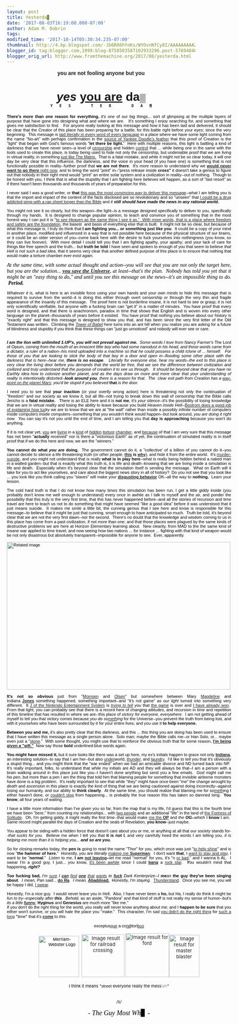 ```yaml
---
layout: post
title: Yesterda▊
date: '2017-08-03T16:19:00.000-07:00'
author: Adam M. Dobrin
tags: 
modified_time: '2017-10-14T05:30:34.235-07:00'
thumbnail: http://4.bp.blogspot.com/-Jb6R86hYoKs/WYOvnNfCy8I/AAAAAAAAAZE/wavWhgWW1DEq9Mv14Xzm4h0yWzPQogRngCK4BGAYYCw/s72-c/image-796056.png
blogger_id: tag:blogger.com,1999:blog-8758503587102933296.post-5769484889365160147
blogger_orig_url: http://www.fromthemachine.org/2017/08/yesterda.html
---
```


<div dir="ltr"><div class="gmail_quote"><div dir="ltr"><div class="gmail_quote"><div dir="ltr"><div style="text-align:center"><b><font face="arial black, sans-serif">you are not fooling anyone but you</font></b></div><div style="text-align:center"><a href="http://meetdaeyeora.fromthemachine.org/x/c?c=1269379&amp;l=bc705bde-0c4f-40d0-8ed6-24828cfe0298&amp;r=ab4f9e3a-b0d2-4af1-bda1-497fe11c1064" class="gmail-m_7076100300235784596playable gmail-playable" target="_blank"><a href="http://4.bp.blogspot.com/-Jb6R86hYoKs/WYOvnNfCy8I/AAAAAAAAAZE/wavWhgWW1DEq9Mv14Xzm4h0yWzPQogRngCK4BGAYYCw/s1600/image-796056.png"><img src="http://4.bp.blogspot.com/-Jb6R86hYoKs/WYOvnNfCy8I/AAAAAAAAAZE/wavWhgWW1DEq9Mv14Xzm4h0yWzPQogRngCK4BGAYYCw/s320/image-796056.png"  border="0" alt="" id="BLOGGER_PHOTO_ID_6450192179494308802" /></a></a><b><font size="6" face="arial black, sans-serif"><br></font></b></div><div style="text-align:center"><b><font size="6" face="arial black, sans-serif"><i>yes</i> <a href="http://meetdaeyeora.fromthemachine.org/x/c?c=1269379&amp;l=b17c75e9-92fd-46f5-84c4-e5d17ea219c5&amp;r=ab4f9e3a-b0d2-4af1-bda1-497fe11c1064" target="_blank">you are</a> da</font></b><span style="background-color:rgb(241,241,241);color:rgb(0,0,0);font-family:Verdana,sans-serif;font-size:22px">▒</span></div><div><div style="text-align:center"><font size="1" face="monospace, monospace"><b>Y</b></font><b style="font-family:monospace,monospace;font-size:x-small">   </b><b style="font-family:monospace,monospace;font-size:x-small">E</b><b style="font-family:monospace,monospace;font-size:x-small">   </b><b style="font-family:monospace,monospace;font-size:x-small">S</b><b style="font-family:monospace,monospace;font-size:x-small">  <font color="#ffffff">,</font></b><b style="font-family:monospace,monospace;font-size:x-small"><font color="#ffffff">JUPI</font> </b><b style="font-family:monospace,monospace;font-size:x-small"> T</b><b style="font-family:monospace,monospace;font-size:x-small">   </b><b style="font-family:monospace,monospace;font-size:x-small">E</b><b style="font-family:monospace,monospace;font-size:x-small">   </b><b style="font-family:monospace,monospace;font-size:x-small">R</b><b style="font-family:monospace,monospace;font-size:x-small"> <font color="#ffffff">I</font></b><b style="font-family:monospace,monospace;font-size:x-small"><font color="#ffffff">DA RE</font>  </b><b style="font-family:monospace,monospace;font-size:x-small">D</b><b style="font-family:monospace,monospace;font-size:x-small">   </b><b style="font-family:monospace,monospace;font-size:x-small">A</b><b style="font-family:monospace,monospace;font-size:x-small">   </b><b style="font-family:monospace,monospace;font-size:x-small;background-color:rgb(204,204,204)">M</b></div><div style="text-align:center"><br></div><div class="gmail-m_7076100300235784596m_7246482726343050117gmail_signature" style="text-align:left"><center><div style="width:600px;text-align:justify"><div class="gmail-m_7076100300235784596m_7246482726343050117gmail_signature"><div style="color:rgb(0,0,0)"><div class="gmail-m_7076100300235784596m_7246482726343050117gmail_signature" style="font-size:11px;font-family:Verdana,Arial,Helvetica,sans-serif"><strong>There&#39;s more than one reason for everything,</strong> it&#39;s one of our big things... sort of glimpsing at the multiple layers of purpose that have gone into designing what and where we are.   It&#39;s something I enjoy searching for, and something that gives me satisfaction to find.   For anyone really looking at this message and how it has been laid and delivered, it should be clear that the Creator of this place has been preparing for a battle, for this battle right before your eyes; since the very beginning.  This message is <a href="http://meetdaeyeora.fromthemachine.org/x/c?c=1269379&amp;l=40f41837-0c67-4c22-9340-f4a7521c3f2f&amp;r=ab4f9e3a-b0d2-4af1-bda1-497fe11c1064" target="_blank">laid literally in every word of every language</a> in a place where we have some light coming from the name &quot;No-ah&quot; with perhaps confirmation in the <a href="http://meetdaeyeora.fromthemachine.org/x/c?c=1269379&amp;l=97d5a9a7-1755-4fce-b213-c449448be85a&amp;r=ab4f9e3a-b0d2-4af1-bda1-497fe11c1064" target="_blank">source of Yankee Doodle&#39;s feather</a> that this proof of Creation is the &quot;light&quot; that began with God&#39;s famous words &quot;<strong>let there be light.</strong>&quot;  Here with multiple reasons, this light is battling a kind of darkness that we have never seen--a level of <a href="http://meetdaeyeora.fromthemachine.org/x/c?c=1269379&amp;l=721bff4d-3487-455e-b0c5-4ddcf619a5b8&amp;r=ab4f9e3a-b0d2-4af1-bda1-497fe11c1064" target="_blank">censorship</a> and hidden <a href="http://meetdaeyeora.fromthemachine.org/x/c?c=1269379&amp;l=ec16fc56-e75f-438f-b6aa-dad4c332e216&amp;r=ab4f9e3a-b0d2-4af1-bda1-497fe11c1064" target="_blank">control</a> that ... while being one in the same with the tools used to create this place, is today being used to hide not only the censorship, but undeniable proof that we are living in virtual reality, in something <a href="http://meetdaeyeora.fromthemachine.org/x/c?c=1269379&amp;l=d81ad9f8-1bae-400e-8830-e268cbc74adf&amp;r=ab4f9e3a-b0d2-4af1-bda1-497fe11c1064" target="_blank">just like The Matrix.</a>  That is a fatal mistake, and while it might not be so clear today, it will one day be very clear that this influence, the darkness, and the voice in your head (if you have one) is something that is not functionally possible in reality--further proof that <b>we are not there</b>.  It&#39;s more reason to understand why we <a href="http://meetdaeyeora.fromthemachine.org/x/c?c=1269379&amp;l=691d90b4-48ee-43c1-89ad-2be2d772d155&amp;r=ab4f9e3a-b0d2-4af1-bda1-497fe11c1064"><b>would never want to go there</b> right now</a>, and to bring the word &quot;print&quot; in--&quot;press release inside <strong>cross&quot; </strong>it doesn&#39;t take a genius to figure out that nobody in their right mind would &quot;print&quot; an entire solar system and a civilization in reality--out of nothing.  Though to be honest with you, I think that is what the stupidity that I am fighting here believes will happen, as a sort of &quot;last resort&quot; as if there hasn&#39;t been thousands and thousands of years of preparation for this.</div><div class="gmail-m_7076100300235784596m_7246482726343050117gmail_signature" style="font-size:11px;font-family:Verdana,Arial,Helvetica,sans-serif"><br></div><div class="gmail-m_7076100300235784596m_7246482726343050117gmail_signature" style="font-size:11px;font-family:Verdana,Arial,Helvetica,sans-serif">I never said I was a good writer, or <b>that</b> <a href="http://meetdaeyeora.fromthemachine.org/x/c?c=1269379&amp;l=991559b6-c0dc-471e-a461-2a2d4f81d436&amp;r=ab4f9e3a-b0d2-4af1-bda1-497fe11c1064">this was the most convincing way to deliver this message</a>--what I am telling you is that the import and impact of the content of the facts disclosed are so revolutionary and so &quot;unseen&quot; that <a href="http://meetdaeyeora.fromthemachine.org/x/c?c=1269379&amp;l=691d90b4-48ee-43c1-89ad-2be2d772d155&amp;r=ab4f9e3a-b0d2-4af1-bda1-497fe11c1064">I could be a drug addicted pimp with a rap sheet longer than the Bible</a> and <i>it <b>still should have made the news in any rational world.</b></i></div><div class="gmail-m_7076100300235784596m_7246482726343050117gmail_signature" style="font-size:11px;font-family:Verdana,Arial,Helvetica,sans-serif"> </div><div class="gmail-m_7076100300235784596m_7246482726343050117gmail_signature" style="font-size:11px;font-family:Verdana,Arial,Helvetica,sans-serif">You might not see it so clearly, but this weapon--the light--is a message designed specifically to deliver to you, specifically through my hands.  It is designed to change popular opinion, to teach and convince you of something that in the most honest way I can put it is &quot;<a href="http://meetdaeyeora.fromthemachine.org/x/c?c=1269379&amp;l=d55b942f-b482-4cd4-b42b-26527bba5310&amp;r=ab4f9e3a-b0d2-4af1-bda1-497fe11c1064" target="_blank">to see Heaven as the same thing I see it as.&quot;  With more words, that is a place where freedom and safety are the foundation</a>, the basest  and basis of everything else that is built.  It might not be so clear, but because of what this message is, I truly do think that <strong>I <em>am</em> fighting you... or something just like you</strong>.  It could be a copy of your mind in another place, modified and influenced in a way that is not possible here because of the physical structure of our brains, or it could be an older version of you--come back here with the desire to fuck yourselves into nothingness (you know, so they can live forever).  With more detail I could tell you that I am fighting apathy, your apathy; and your lack of care for things like free speech and the truth... but <strong>truth be told</strong> I have seen and spoken to enough of you that seem to believe <em>that Hell is not such a bad idea</em>, that it seems very clear that another defined purpose of this place is to ensure that nothing that would make a torture chamber <em>ever exist again.</em></div><div class="gmail-m_7076100300235784596m_7246482726343050117gmail_signature" style="font-size:11px;font-family:Verdana,Arial,Helvetica,sans-serif"><em><b><br></b></em></div><div class="gmail-m_7076100300235784596m_7246482726343050117gmail_signature"><em><font face="times new roman, serif">At the same time, with some actual thought and action--you will see that you are not only the target here, but you are the solution... <b><a href="http://meetdaeyeora.fromthemachine.org/x/c?c=1269379&amp;l=78992fc0-a105-4226-b213-70dedc11b355&amp;r=ab4f9e3a-b0d2-4af1-bda1-497fe11c1064">you save the Universe</a></b>, at least--that&#39;s the plan.  Nobody has told you yet that it might be an &quot;easy thing to do,&quot; and until you see this message on the news--it&#39;s an impossible thing to do.  <b>Period.</b></font></em></div><div class="gmail-m_7076100300235784596m_7246482726343050117gmail_signature" style="font-size:11px;font-family:Verdana,Arial,Helvetica,sans-serif"><em> </em></div><div class="gmail-m_7076100300235784596m_7246482726343050117gmail_signature" style="font-size:11px;font-family:Verdana,Arial,Helvetica,sans-serif"><em>Whatever it is, </em>what is here is an invisible force using your own hands and your own minds to hide this message that is required to survive from the world--it is doing this either through overt censorship or through the very thin and fragile appearance of the insanity of this message.  The proof here is not borderline insane, it is not hard to see or grasp; it is not only scientifically verifiable, but anyone with a fucking brain can &quot;get it&quot; in a matter of minutes.  You have proof that every word is designed, and that there is anachronism, paradox in time that shows that English and is woven into every other language on the planet--thousands of years before it existed.  You have proof that nothing you believe about our history is &quot;exactly right&quot; and that this message is designed to show you that, and has been since the very first letter of the Old Testament was written.  Climbing the <em><a href="http://meetdaeyeora.fromthemachine.org/x/c?c=1269379&amp;l=d81ad9f8-1bae-400e-8830-e268cbc74adf&amp;r=ab4f9e3a-b0d2-4af1-bda1-497fe11c1064" target="_blank">Tower of Babel</a></em> here turns into an ant hill when you realize you are asking for a future of blindness and stupidity if you think that these things can &quot;just go unnoticed&quot; and nobody will ever see or care.</div><div class="gmail-m_7076100300235784596m_7246482726343050117gmail_signature" style="font-size:11px;font-family:Verdana,Arial,Helvetica,sans-serif"><br></div><div class="gmail-m_7076100300235784596m_7246482726343050117gmail_signature" style="font-size:11px;font-family:Verdana,Arial,Helvetica,sans-serif;text-align:center"><a href="http://meetdaeyeora.fromthemachine.org/x/c?c=1269379&amp;l=15570370-c484-4e4f-a73b-d92285ea48bf&amp;r=ab4f9e3a-b0d2-4af1-bda1-497fe11c1064"><a href="http://3.bp.blogspot.com/-A7EwTxDuK3E/WYOvnQukznI/AAAAAAAAAZU/Lti-OzFAeIgzBcH6NP9bN3StKKUsS8vEQCK4BGAYYCw/s1600/image-796957.png"><img src="http://3.bp.blogspot.com/-A7EwTxDuK3E/WYOvnQukznI/AAAAAAAAAZU/Lti-OzFAeIgzBcH6NP9bN3StKKUsS8vEQCK4BGAYYCw/s320/image-796957.png"  border="0" alt="" id="BLOGGER_PHOTO_ID_6450192180364758642" /></a></a><br></div><div class="gmail-m_7076100300235784596m_7246482726343050117gmail_signature" style="font-size:11px;font-family:Verdana,Arial,Helvetica,sans-serif"> </div><div class="gmail-m_7076100300235784596m_7246482726343050117gmail_signature" style="font-size:11px;font-family:Verdana,Arial,Helvetica,sans-serif"><em><strong>I am the lion with unlimited 1-UP&#39;s, you will not prevail against me.</strong>  Some words I love from Nancy Farmer&#39;s </em>The Lord of Opium<em>, coming from the mouth of an innocent little boy who had some nanodust in his head, and those words came from a dictator, a ruler of a nation--his mind uploaded into a machine so that he could possess a child /clone of ... himself.   For those of you that are looking to stick the body of that boy in a door and open in--flooding some other place with the darkness that is here--hear me, <strong>there is no escape</strong>.   Literally for everyone else, hear my words--the exit to this place is very clear the living door before you demands that the world be free, that we see the difference between civilization and civilized and truly understand that the purpose of creation it to see us through.   It should be beyond clear that you have no Earthly idea how to colonize another planet, and as the days draw on more and more clear that your understanding of reality is intentionally distorted--<strong>look around you</strong>, there is a reason for that.  The  clear exit path from Creation has a <a href="http://meetdaeyeora.fromthemachine.org/x/c?c=1269379&amp;l=d3580738-324a-4e43-9de4-6c30c09f8046&amp;r=ab4f9e3a-b0d2-4af1-bda1-497fe11c1064" target="_blank">way-point on the planet Mars</a>; you&#39;d be stupid if you believed </em><strong>that</strong><em> is the door.</em></div><div class="gmail-m_7076100300235784596m_7246482726343050117gmail_signature" style="font-size:11px;font-family:Verdana,Arial,Helvetica,sans-serif"> </div><div class="gmail-m_7076100300235784596m_7246482726343050117gmail_signature" style="font-size:11px;font-family:Verdana,Arial,Helvetica,sans-serif">I need you to see that <strong>your inaction</strong> (or your overtly wrong action) here is threatening not only the continuation of &quot;freedom&quot; and our society as we know it, but all life--not trying to break down this wall of censorship that the Bible calls Jericho is a <strong>fatal mistake.   </strong>There is an ELE here and it is <strong>not me</strong>, it&#39;s <em>your silence</em>--it&#39;s the possibility of losing knowledge that we are in virtual reality and losing the ability to leave because you build<em> Heaven inside Hell</em>--<a href="http://meetdaeyeora.fromthemachine.org/x/c?c=1269379&amp;l=383349e2-114f-4720-9aa1-00537a823e4e&amp;r=ab4f9e3a-b0d2-4af1-bda1-497fe11c1064" target="_blank">Bostrom does a good job of explaining how luc</a>ky we are to know that we are at &quot;the wall&quot; rather than inside a possibly infinite number of computers inside computers inside computers--something that you wouldn&#39;t think would happen--but look around, <em>you are doing it right now.  </em>You can say it&#39;s not you until the end of time, and I am telling you that <strong>day is approaching</strong> because you won&#39;t do anything.</div><div class="gmail-m_7076100300235784596m_7246482726343050117gmail_signature" style="font-size:11px;font-family:Verdana,Arial,Helvetica,sans-serif"> </div><div class="gmail-m_7076100300235784596m_7246482726343050117gmail_signature" style="font-size:11px;font-family:Verdana,Arial,Helvetica,sans-serif">If it is not clear yet, <a href="http://meetdaeyeora.fromthemachine.org/x/c?c=1269379&amp;l=574ba426-a928-4012-a6cb-85c748d754e0&amp;r=ab4f9e3a-b0d2-4af1-bda1-497fe11c1064" target="_blank">you</a> are <a href="http://meetdaeyeora.fromthemachine.org/x/c?c=1269379&amp;l=48d69a85-6ff4-4da9-90bc-e37e31ba19e0&amp;r=ab4f9e3a-b0d2-4af1-bda1-497fe11c1064" target="_blank">living</a> in a <a href="http://meetdaeyeora.fromthemachine.org/x/c?c=1269379&amp;l=02006393-bafe-47bd-ad6c-ad5e4889e833&amp;r=ab4f9e3a-b0d2-4af1-bda1-497fe11c1064" target="_blank">kind</a> of <em><a href="http://meetdaeyeora.fromthemachine.org/x/c?c=1269379&amp;l=d10b4e48-a2a3-4fb1-bb9c-82795608c66d&amp;r=ab4f9e3a-b0d2-4af1-bda1-497fe11c1064" target="_blank">hidden</a> <a href="http://meetdaeyeora.fromthemachine.org/x/c?c=1269379&amp;l=1e2bafd3-cbf4-46cb-8b9f-8f5322ac441e&amp;r=ab4f9e3a-b0d2-4af1-bda1-497fe11c1064" target="_blank">torture</a> <a href="http://meetdaeyeora.fromthemachine.org/x/c?c=1269379&amp;l=748ea471-a80c-4055-adf6-0f3b29e8835b&amp;r=ab4f9e3a-b0d2-4af1-bda1-497fe11c1064" target="_blank">chamber</a></em>, and <a href="http://meetdaeyeora.fromthemachine.org/x/c?c=1269379&amp;l=2d8ce647-2f61-437d-b0b9-9e4e8ef172c2&amp;r=ab4f9e3a-b0d2-4af1-bda1-497fe11c1064" target="_blank">because</a> of that I am very sure that this message has not been &quot;<strong>actually</strong> received&quot; nor is there a &quot;victorious Earth&quot; as of yet, the continuation of simulated reality is in itself proof that if we do this here and now, we are the &quot;winners.&quot;</div><div class="gmail-m_7076100300235784596m_7246482726343050117gmail_signature" style="font-size:11px;font-family:Verdana,Arial,Helvetica,sans-serif"> </div><div class="gmail-m_7076100300235784596m_7246482726343050117gmail_signature" style="font-size:11px;font-family:Verdana,Arial,Helvetica,sans-serif"><strong>You cannot do what <em>you are</em> doing.</strong>  The government cannot do it, a &quot;collective&#39; of a billion of you cannot do it--you cannot decide to silence a life threatening truth (or <i>other people</i>, <b><a href="http://meetdaeyeora.fromthemachine.org/x/c?c=1269379&amp;l=7e458dfc-b4c1-46e1-bea3-fe8ede8d217e&amp;r=ab4f9e3a-b0d2-4af1-bda1-497fe11c1064">this</a> is <a href="http://meetdaeyeora.fromthemachine.org/x/c?c=1269379&amp;l=d793a70e-56c3-4f63-bedd-1c3fb872cffe&amp;r=ab4f9e3a-b0d2-4af1-bda1-497fe11c1064">why</a></b>), and hide it from the entire world.  It&#39;s <a href="http://meetdaeyeora.fromthemachine.org/x/c?c=1269379&amp;l=b5fca632-29e6-49f6-812f-108d88e7ca6a&amp;r=ab4f9e3a-b0d2-4af1-bda1-497fe11c1064">murder-suicide</a>, and you might not understand that is really <b>what is in play here</b>--what is really being hidden behind a naked man in a walled garden--but that is exactly what this truth is, it is life and death--knowing that we are living inside a simulation is life and death.  Especially when it&#39;s beyond clear that the simulation itself is sending the message.  What on Earth will it take for you to act like yourselves, and care about the biggest news story in all of history?  Do you not see that you look like ... you look like you think calling you &quot;slaves&quot; will make your <b><a href="http://meetdaeyeora.fromthemachine.org/x/c?c=1269379&amp;l=8103baf0-a8f3-4514-be04-68168cb11391&amp;r=ab4f9e3a-b0d2-4af1-bda1-497fe11c1064">disgusting behavior</a></b> OK--all the way to <b>nothing.  </b>Learn your lesson.</div><div class="gmail-m_7076100300235784596m_7246482726343050117gmail_signature" style="font-size:11px;font-family:Verdana,Arial,Helvetica,sans-serif"> </div><div class="gmail-m_7076100300235784596m_7246482726343050117gmail_signature" style="font-size:11px;font-family:Verdana,Arial,Helvetica,sans-serif">The cold hard truth is that I do not know how many times this simulation has been run, I get a little giddy inside (you probably don&#39;t know me well enough to understand) every once in awhile as I talk to myself and the air, and ponder the possibility that this truly is the very first time, that this has never happened before--and all the stories of recursion and time travel are here to teach us not to do something that might have seemed &quot;like a good idea&quot; before it was understood that it just means suicide.  It makes me smile a little bit, the cunning genius that I see here and know is responsible for this message--to believe that it might be just that cunning, smart enough to have anticipated so much.  Truth be told, it&#39;s beyond clear that we are not the very first dawn--nor the second.  There&#39;s no doubt that the knowledge and wisdom coming to us in this place has come from a past civilization, if not more than one; and that those places were plagued by the same kinds of destructive problems we are here at Horizon Elementary learning about.  New clearity, from MAD to the the same kind of insane war applied to time travel; and now seeing how two nations ... for instance ... fighting with <em>that </em>kind of weapon would be not only disastrous but absolutely transparent--impossible for anyone to see.  Ever, apparently.</div><div class="gmail-m_7076100300235784596m_7246482726343050117gmail_signature" style="font-size:11px;font-family:Verdana,Arial,Helvetica,sans-serif"><br></div><div class="gmail-m_7076100300235784596m_7246482726343050117gmail_signature" style="font-size:11px;font-family:Verdana,Arial,Helvetica,sans-serif"><img src="http://media.jrn.com/images/b99468706z.1_20150325102230_000_geeafl3i.1-0.jpg" alt="Related image" width="598" height="395" style="margin-right: 0px;"><br><br></div><div class="gmail-m_7076100300235784596m_7246482726343050117gmail_signature" style="font-size:11px;font-family:Verdana,Arial,Helvetica,sans-serif"><strong>It&#39;s not so obvious </strong>just from &quot;<a href="http://meetdaeyeora.fromthemachine.org/x/c?c=1269379&amp;l=764710ea-4ea7-45d3-89cb-bf9d6daf96f4&amp;r=ab4f9e3a-b0d2-4af1-bda1-497fe11c1064" target="_blank">Momsen</a> and <a href="http://meetdaeyeora.fromthemachine.org/x/c?c=1269379&amp;l=a70281c8-c664-468e-bab3-c4df0bff91ef&amp;r=ab4f9e3a-b0d2-4af1-bda1-497fe11c1064" target="_blank">Olsen</a>&quot; but somewhere between Mary <a href="http://meetdaeyeora.fromthemachine.org/x/c?c=1269379&amp;l=ec16fc56-e75f-438f-b6aa-dad4c332e216&amp;r=ab4f9e3a-b0d2-4af1-bda1-497fe11c1064" target="_blank">Magdeline</a> and Indiana <strong><a href="http://meetdaeyeora.fromthemachine.org/x/c?c=1269379&amp;l=a70281c8-c664-468e-bab3-c4df0bff91ef&amp;r=ab4f9e3a-b0d2-4af1-bda1-497fe11c1064" target="_blank">Jones</a></strong> something happened, something important--and &quot;it&#39;s not game&quot; as <em>our light</em> turned into something very different.  It <a href="http://meetdaeyeora.fromthemachine.org/x/c?c=1269379&amp;l=67ab8185-6f9c-4af5-a7c4-593ac718b531&amp;r=ab4f9e3a-b0d2-4af1-bda1-497fe11c1064" target="_blank">J of the Nintendo Entertainment System</a> is <em><a href="http://meetdaeyeora.fromthemachine.org/x/c?c=1269379&amp;l=cee7ad10-3c3b-4948-8844-f62479199bd9&amp;r=ab4f9e3a-b0d2-4af1-bda1-497fe11c1064" target="_blank">trying to tell</a> you</em> that <a href="http://meetdaeyeora.fromthemachine.org/x/c?c=1269379&amp;l=ec16fc56-e75f-438f-b6aa-dad4c332e216&amp;r=ab4f9e3a-b0d2-4af1-bda1-497fe11c1064" target="_blank">the game</a> is over and <a href="http://meetdaeyeora.fromthemachine.org/x/c?c=1269379&amp;l=40f41837-0c67-4c22-9340-f4a7521c3f2f&amp;r=ab4f9e3a-b0d2-4af1-bda1-497fe11c1064" target="_blank">I have already won</a>.  From that light, you can probably see that there is a record here of changing attitudes, and recursion in time and repetition of this timeline that has resulted in where we are--this place of <em>victory for everyone, everywhere</em>.  I am not getting ahead of myself to tell you that victory comes because <em>you do so<a href="http://meetdaeyeora.fromthemachine.org/x/c?c=1269379&amp;l=a1ee5c19-4fb2-409a-9e9b-b6c6b5745067&amp;r=ab4f9e3a-b0d2-4af1-bda1-497fe11c1064" target="_blank">meth</a>ing</em> for the Universe--you prevent the truth from being lost, and with it yourselves who have been surrounded by it for your entire lives; and you use it <strong>to help everyone.</strong></div><div class="gmail-m_7076100300235784596m_7246482726343050117gmail_signature" style="font-size:11px;font-family:Verdana,Arial,Helvetica,sans-serif"><strong> </strong></div><div class="gmail-m_7076100300235784596m_7246482726343050117gmail_signature" style="font-size:11px;font-family:Verdana,Arial,Helvetica,sans-serif"><strong>Between you and me, </strong>it&#39;s also pretty clear that this darkness, and this ... this thing you are doing has been used to ensure that I have written this message as a single person alone.  Solo man; maybe the Bible calls me--or Han Solo, or... maybe even just a &quot;<a href="http://meetdaeyeora.fromthemachine.org/x/c?c=1269379&amp;l=87054f49-d845-4c57-ba02-91bf52f29b89&amp;r=ab4f9e3a-b0d2-4af1-bda1-497fe11c1064" target="_blank">stone</a>.&quot;  With some thought, you might use that to reinforce the obvious truth that for some reason, <strong><a href="http://meetdaeyeora.fromthemachine.org/x/c?c=1269379&amp;l=d55b942f-b482-4cd4-b42b-26527bba5310&amp;r=ab4f9e3a-b0d2-4af1-bda1-497fe11c1064" target="_blank">I&#39;m being given a &quot;gift.&quot;</a></strong>  Now say those <strong>bold</strong> underlined blue words again.</div><div class="gmail-m_7076100300235784596m_7246482726343050117gmail_signature" style="font-size:11px;font-family:Verdana,Arial,Helvetica,sans-serif"> </div><div class="gmail-m_7076100300235784596m_7246482726343050117gmail_signature" style="font-size:11px;font-family:Verdana,Arial,Helvetica,sans-serif"><strong>You might have missed it,</strong> but it sure looks like there was a set up here, my ex&#39;s initials happen to grace not only <strong><a href="http://meetdaeyeora.fromthemachine.org/x/c?c=1269379&amp;l=a70281c8-c664-468e-bab3-c4df0bff91ef&amp;r=ab4f9e3a-b0d2-4af1-bda1-497fe11c1064" target="_blank">Indiana</a></strong>, an interesting solution--to say that I am her--but also <a href="http://meetdaeyeora.fromthemachine.org/x/c?c=1269379&amp;l=40551e7a-e1b9-4c92-8094-91a9c5f87f0c&amp;r=ab4f9e3a-b0d2-4af1-bda1-497fe11c1064" target="_blank">under</a>world, <a href="http://meetdaeyeora.fromthemachine.org/x/c?c=1269379&amp;l=b2c127c0-f674-4d24-9fdb-2aae01ab6ff7&amp;r=ab4f9e3a-b0d2-4af1-bda1-497fe11c1064" target="_blank">thunder</a>, and <a href="http://meetdaeyeora.fromthemachine.org/x/c?c=1269379&amp;l=184ffd52-4104-4533-aa32-d4ebffcdf4b1&amp;r=ab4f9e3a-b0d2-4af1-bda1-497fe11c1064" target="_blank">laundry</a>.  I&#39;d like to tell you that it&#39;s obviously a stupid thing... and you might think that the &quot;war ended&quot; when we had an amicable divorce and ND turned back into NP.  It&#39;s really important, folks, to understand that while my initials are AD and they will always be that--I am a person with a brain walking around in this place just like you--I haven&#39;t done anything but send you a few emails.  <em>God</em> might call me his <em>pen</em>, but more than a pen I am the thing that told him that blaming people for something that invisible airborne monsters have done is a big problem.  It&#39;s really important to see that while &quot;they&quot; might have once been &quot;me&quot; the change wrought by <i>death</i> and <i>ascension</i> in this place is exactly the kind of thing that we are being cautioned against doing incorrectly--against losing our humanity, and our ability to <b>think clearly</b>.  At the same time, you should realize that blaming me for so<a href="http://meetdaeyeora.fromthemachine.org/x/c?c=1269379&amp;l=a1ee5c19-4fb2-409a-9e9b-b6c6b5745067&amp;r=ab4f9e3a-b0d2-4af1-bda1-497fe11c1064" target="_blank">meth</a>ing I either haven&#39;t done, or <a href="http://meetdaeyeora.fromthemachine.org/x/c?c=1269379&amp;l=b8dcf784-c792-49bc-83b9-c9e52a452f86&amp;r=ab4f9e3a-b0d2-4af1-bda1-497fe11c1064" target="_blank">couldn&#39;t stop</a> from happening... is probably the true reason this has taken so damned long.  <strong>You know</strong>, all four years of waiting.  </div><div class="gmail-m_7076100300235784596m_7246482726343050117gmail_signature" style="font-size:11px;font-family:Verdana,Arial,Helvetica,sans-serif"> </div><div class="gmail-m_7076100300235784596m_7246482726343050117gmail_signature" style="font-size:11px;font-family:Verdana,Arial,Helvetica,sans-serif">I have a little more information than I&#39;ve given you so far, from the map that is my life, I&#39;d guess that this is the fourth time we have been &quot;bere,&quot; from counting my relationships... with <a href="http://meetdaeyeora.fromthemachine.org/x/c?c=1269379&amp;l=9357b89b-dd78-44b2-a4fc-f728c841009b&amp;r=ab4f9e3a-b0d2-4af1-bda1-497fe11c1064" target="_blank">two people</a> and an additional &quot;life&quot; in the land of <a href="http://meetdaeyeora.fromthemachine.org/x/c?c=1269379&amp;l=a1ee5c19-4fb2-409a-9e9b-b6c6b5745067&amp;r=ab4f9e3a-b0d2-4af1-bda1-497fe11c1064" target="_blank">the Fortress of Solitude</a>.  Oh, I&#39;m getting giddy, it might really the first time--that would make <a href="http://meetdaeyeora.fromthemachine.org/x/c?c=1269379&amp;l=d7400ca1-d535-4dcd-93c1-6060ebb86b97&amp;r=ab4f9e3a-b0d2-4af1-bda1-497fe11c1064">me the <strong>OP</strong></a> and <i>the </i><strong><i>OG</i>--</strong>which I <strong>know</strong> I am.  Same record might parallel the days of Creation and the seals of Revelation, <strong>you know</strong>--just maybe.</div><div class="gmail-m_7076100300235784596m_7246482726343050117gmail_signature" style="font-size:11px;font-family:Verdana,Arial,Helvetica,sans-serif"> </div><div class="gmail-m_7076100300235784596m_7246482726343050117gmail_signature" style="font-size:11px;font-family:Verdana,Arial,Helvetica,sans-serif">You appear to be siding with a hidden force that doesn&#39;t care about you or me, or anything at all that our society stands for--<em>that sucks for you.  </em>Believe me when I tell you that <strong>it is not I</strong><em>, </em>and very carefully heed the words I am telling you, <em>it is helping me more than it is helping you... <strong>and so are you.</strong></em></div><div class="gmail-m_7076100300235784596m_7246482726343050117gmail_signature" style="font-size:11px;font-family:Verdana,Arial,Helvetica,sans-serif"> </div></div><div class="gmail-m_7076100300235784596m_7246482726343050117gmail_signature" style="color:rgb(0,0,0);font-size:11px;font-family:Verdana,Arial,Helvetica,sans-serif">So for closing remarks today, the <strong>pen</strong> <strong>is</strong> going to read the name &quot;Thor&quot; for you, which once was just &quot;<a href="http://meetdaeyeora.fromthemachine.org/x/c?c=1269379&amp;l=68ba55ad-2eed-499a-a809-954a65e927c3&amp;r=ab4f9e3a-b0d2-4af1-bda1-497fe11c1064" target="_blank">to help shine</a>&quot; and is now &quot;<strong>the hammer of here.</strong>&quot;  Honestly, you are <em>literally</em> <a href="http://meetdaeyeora.fromthemachine.org/x/c?c=1269379&amp;l=691d90b4-48ee-43c1-89ad-2be2d772d155&amp;r=ab4f9e3a-b0d2-4af1-bda1-497fe11c1064" target="_blank">making me <strong>Superman</strong></a>.  I don&#39;t want <strong>that</strong>, I <a href="http://meetdaeyeora.fromthemachine.org/x/c?c=1269379&amp;l=09238fbd-5234-4b12-8695-c28b61a345db&amp;r=ab4f9e3a-b0d2-4af1-bda1-497fe11c1064" target="_blank">want to stay and play</a>, I want to be &quot;<strong>normal</strong>.&quot;  <i>Listen</i> to me,<strong> I am <a href="http://meetdaeyeora.fromthemachine.org/x/c?c=1269379&amp;l=767551d3-9f9c-494d-8c9e-87571423548f&amp;r=ab4f9e3a-b0d2-4af1-bda1-497fe11c1064" target="_blank">not leaving</a>--</strong>let me read &quot;normal&quot; for you, it&#39;s &quot;n <a href="http://meetdaeyeora.fromthemachine.org/x/c?c=1269379&amp;l=67995a67-4a1c-4e11-9b7e-9b428d8359c3&amp;r=ab4f9e3a-b0d2-4af1-bda1-497fe11c1064" target="_blank">or bad</a>,&quot; and I wanna b AL.  I swear I&#39;m a good guy, I just... you know, <a href="http://meetdaeyeora.fromthemachine.org/x/c?c=1269379&amp;l=b1bd4bc4-d4cc-46a5-9c74-1cf855f6890b&amp;r=ab4f9e3a-b0d2-4af1-bda1-497fe11c1064" target="_blank">it&#39;s been awhile</a> since I could <strong><a href="http://meetdaeyeora.fromthemachine.org/x/c?c=1269379&amp;l=0fa54ae8-a8cc-4f5e-b4c4-541611ae22d2&amp;r=ab4f9e3a-b0d2-4af1-bda1-497fe11c1064" target="_blank">bang</a></strong> a <a href="http://meetdaeyeora.fromthemachine.org/x/c?c=1269379&amp;l=764710ea-4ea7-45d3-89cb-bf9d6daf96f4&amp;r=ab4f9e3a-b0d2-4af1-bda1-497fe11c1064" target="_blank">rock star</a>.  <strong><em>Y</em></strong>ou wouldn&#39;t mind that happening, <strong><em>right?</em></strong></div><div class="gmail-m_7076100300235784596m_7246482726343050117gmail_signature" style="color:rgb(0,0,0);font-size:11px;font-family:Verdana,Arial,Helvetica,sans-serif"><strong><em> </em></strong></div><div class="gmail-m_7076100300235784596m_7246482726343050117gmail_signature" style="color:rgb(0,0,0);font-size:11px;font-family:Verdana,Arial,Helvetica,sans-serif"><strong>Too fucking bad, </strong><em>I&#39;m <a href="http://meetdaeyeora.fromthemachine.org/x/c?c=1269379&amp;l=6decea01-665c-415c-a3c5-0ce14ce2e237&amp;r=ab4f9e3a-b0d2-4af1-bda1-497fe11c1064">sure</a> I <a href="http://meetdaeyeora.fromthemachine.org/x/c?c=1269379&amp;l=b35a41df-ffbd-490d-bd71-83b9f386c196&amp;r=ab4f9e3a-b0d2-4af1-bda1-497fe11c1064" target="_blank"><strong>can</strong></a> <a href="http://meetdaeyeora.fromthemachine.org/x/c?c=1269379&amp;l=81eeca54-3b7a-4d59-906b-6a98fd640fff&amp;r=ab4f9e3a-b0d2-4af1-bda1-497fe11c1064" target="_blank">find</a> <a href="http://meetdaeyeora.fromthemachine.org/x/c?c=1269379&amp;l=3822a75f-0991-4218-b911-11c710a822be&amp;r=ab4f9e3a-b0d2-4af1-bda1-497fe11c1064" target="_blank"><b>one</b></a> <a href="http://meetdaeyeora.fromthemachine.org/x/c?c=1269379&amp;l=2a535013-f577-485d-ae2c-20805319b599&amp;r=ab4f9e3a-b0d2-4af1-bda1-497fe11c1064" target="_blank">that</a> <a href="http://meetdaeyeora.fromthemachine.org/x/c?c=1269379&amp;l=a73a4290-2552-4018-a283-5d3d3ea271f4&amp;r=ab4f9e3a-b0d2-4af1-bda1-497fe11c1064" target="_blank">wants</a> to <a href="http://meetdaeyeora.fromthemachine.org/x/c?c=1269379&amp;l=62df314f-f75a-41ef-b4d0-3c792ed030b8&amp;r=ab4f9e3a-b0d2-4af1-bda1-497fe11c1064" target="_blank"><b>fuck</b></a> Dark Kenterprize--I <b>me</b>an </em><strong>the guy they&#39;ve been singing about</strong><em>.  I mean, Pan said... </em><strong><a href="http://meetdaeyeora.fromthemachine.org/x/c?c=1269379&amp;l=112438da-a92d-48c3-acdd-35cef875d2fd&amp;r=ab4f9e3a-b0d2-4af1-bda1-497fe11c1064" target="_blank">do Ra</a></strong><em>.  I mean, </em><strong><a href="http://meetdaeyeora.fromthemachine.org/x/c?c=1269379&amp;l=61dbeb2c-4b3f-47d4-bcaf-4d917c63490c&amp;r=ab4f9e3a-b0d2-4af1-bda1-497fe11c1064" target="_blank">Abaddoad.</a>  </strong>Honestly, <em>I&#39;m staying</em>.  <a href="http://meetdaeyeora.fromthemachine.org/x/c?c=1269379&amp;l=b2c127c0-f674-4d24-9fdb-2aae01ab6ff7&amp;r=ab4f9e3a-b0d2-4af1-bda1-497fe11c1064" target="_blank">Thunderstand</a><em>. </em> Once you see me, you will be happy I did, <a href="http://meetdaeyeora.fromthemachine.org/x/c?c=1269379&amp;l=7fb1bdc1-cb44-43fa-b616-b4964e00f2a8&amp;r=ab4f9e3a-b0d2-4af1-bda1-497fe11c1064" target="_blank">I swear</a>.</div><div class="gmail-m_7076100300235784596m_7246482726343050117gmail_signature" style="color:rgb(0,0,0);font-size:11px;font-family:Verdana,Arial,Helvetica,sans-serif"> </div><div class="gmail-m_7076100300235784596m_7246482726343050117gmail_signature" style="color:rgb(0,0,0);font-size:11px"><font face="Verdana, Arial, Helvetica, sans-serif">Honestly, I&#39;m a nice guy.  I would never leave you in Hell.  Also, I have never been a </font><b style="font-family:Verdana,Arial,Helvetica,sans-serif">ho,</b><font face="Verdana, Arial, Helvetica, sans-serif"> but Ha, I really do think it might be </font><i style="font-family:Verdana,Arial,Helvetica,sans-serif">fun to try--especially after <b>this</b>.  Behold, </i><font face="Verdana, Arial, Helvetica, sans-serif">as an aside, &quot;Pandora&quot; and that kind of stuff is not really my sense of humor--but&#39;s </font><i><font face="Verdana, Arial, Helvetica, sans-serif">its a little </font><a href="http://meetdaeyeora.fromthemachine.org/x/c?c=1269379&amp;l=03677561-a140-4e43-9a29-e28ca1c7e91f&amp;r=ab4f9e3a-b0d2-4af1-bda1-497fe11c1064"><font face="comic sans ms, sans-serif"><b>funny</b></font></a></i><font face="Verdana, Arial, Helvetica, sans-serif">, </font><b style="font-family:Verdana,Arial,Helvetica,sans-serif">Hyginus</b><font face="Verdana, Arial, Helvetica, sans-serif"> and </font><b style="font-family:Verdana,Arial,Helvetica,sans-serif">Genesius</b><font face="Verdana, Arial, Helvetica, sans-serif"> are much more &quot;like me.&quot;  </font></div><div class="gmail-m_7076100300235784596m_7246482726343050117gmail_signature" style="color:rgb(0,0,0);font-size:11px"><font face="Verdana, Arial, Helvetica, sans-serif">If you don&#39;t do the right thing for the world, you really will never know anything about me; and I <b>happen to be sure</b> that you either won&#39;t survive, or you will hate the place you &quot;make.&quot;  This character, I&#39;m sad </font><a href="http://meetdaeyeora.fromthemachine.org/x/c?c=1269379&amp;l=1dc476f1-b79d-4330-9acd-a855fdf3a03a&amp;r=ab4f9e3a-b0d2-4af1-bda1-497fe11c1064" style="font-family:Verdana,Arial,Helvetica,sans-serif">you didn&#39;t do the right thing</a><font face="Verdana, Arial, Helvetica, sans-serif"> for </font><a href="http://meetdaeyeora.fromthemachine.org/x/c?c=1269379&amp;l=ffeb9ed0-6667-462b-8d4d-70e264ccddf2&amp;r=ab4f9e3a-b0d2-4af1-bda1-497fe11c1064" style="font-family:Verdana,Arial,Helvetica,sans-serif">such a long</a> &quot;<font face="comic sans ms, sans-serif">time</font>&quot;<font face="Verdana, Arial, Helvetica, sans-serif"> that it&#39;s </font><b style="font-family:Verdana,Arial,Helvetica,sans-serif"><a href="http://meetdaeyeora.fromthemachine.org/x/c?c=1269379&amp;l=45017695-d58c-4e2e-aa90-eb53a9fb7292&amp;r=ab4f9e3a-b0d2-4af1-bda1-497fe11c1064">come</a></b><font face="Verdana, Arial, Helvetica, sans-serif"> to </font><i><font face="comic sans ms, sans-serif">this</font></i><font face="Verdana, Arial, Helvetica, sans-serif">.</font></div><div class="gmail-m_7076100300235784596m_7246482726343050117gmail_signature" style="color:rgb(0,0,0);font-size:11px"><font face="Verdana, Arial, Helvetica, sans-serif"><br></font></div><div class="gmail-m_7076100300235784596m_7246482726343050117gmail_signature" style="text-align:center"><font face="arial black, sans-serif"><font color="#000000"><span style="font-size:11px">exceptus<a href="http://meetdaeyeora.fromthemachine.org/x/c?c=1269379&amp;l=96075060-c720-47cb-ba3c-7b00eb603f6e&amp;r=ab4f9e3a-b0d2-4af1-bda1-497fe11c1064">que</a> a co<u>nd</u>itori<a href="http://meetdaeyeora.fromthemachine.org/x/c?c=1269379&amp;l=8c279a30-6b4e-4948-a61d-071d9944dafd&amp;r=ab4f9e3a-b0d2-4af1-bda1-497fe11c1064">bus</a></span></font><br></font></div><div class="gmail-m_7076100300235784596m_7246482726343050117gmail_signature" style="text-align:center;color:rgb(0,0,0);font-size:11px"><br></div><div class="gmail-m_7076100300235784596m_7246482726343050117gmail_signature" style="text-align:center;color:rgb(0,0,0);font-size:11px"><img src="https://assets2.merriam-webster.com/mw/static/app-standalone-images/MW_logo.png" alt="Merriam-Webster Logo" width="108" height="110" style="margin-right: 0px;"> <a href="http://1.bp.blogspot.com/-KiCO_p3ggxU/WYOvoFkDclI/AAAAAAAAAZg/bwHWSbDWei4VBH8Or-aeitSofi7hAqwxwCK4BGAYYCw/s1600/image-700204.jpeg"><img src="http://1.bp.blogspot.com/-KiCO_p3ggxU/WYOvoFkDclI/AAAAAAAAAZg/bwHWSbDWei4VBH8Or-aeitSofi7hAqwxwCK4BGAYYCw/s320/image-700204.jpeg"  border="0" alt="" id="BLOGGER_PHOTO_ID_6450192194547708498" /></a> <img src="http://www.up.com/cs/groups/public/@uprr/documents/digitalmedia/up_img_round_rrxing.png" alt="Image result for railroad crossing" width="114" height="114" style="font-size: small; color: rgb(34, 34, 34); margin-right: 0px;"> <img src="https://pbs.twimg.com/profile_images/839910514289426433/BxTIsgFj_400x400.jpg" alt="Image result for ford" style="font-size: small; color: rgb(34, 34, 34); margin-right: 0px;" width="117" height="117"><img src="https://upload.wikimedia.org/wikipedia/en/9/99/Blaster_Master_boxart.jpg" alt="Image result for master blaster" style="font-size: small; color: rgb(34, 34, 34); margin-right: 0px;" width="81" height="113"></div><div class="gmail-m_7076100300235784596m_7246482726343050117gmail_signature" style="text-align:center;color:rgb(0,0,0);font-size:11px"><br></div><div class="gmail-m_7076100300235784596m_7246482726343050117gmail_signature" style="text-align:center;font-size:11px"><span style="color:rgb(0,0,0)">I think it means &quot;<font face="comic sans ms, sans-serif">street</font> everyone really the mess</span><font color="#999999">iah</font><font color="#000000">&quot;</font></div><div class="gmail-m_7076100300235784596m_7246482726343050117gmail_signature" style="text-align:center;color:rgb(0,0,0);font-size:11px"><br></div><div class="gmail-m_7076100300235784596m_7246482726343050117gmail_signature" style="text-align:center;color:rgb(0,0,0);font-size:11px"><a href="http://3.bp.blogspot.com/-heyiUsILOpo/WYOvoauAW5I/AAAAAAAAAZs/FtGds4zrYhcVkFEp4nMeh2EG1IfAbRIxgCK4BGAYYCw/s1600/image-700822.png"><img src="http://3.bp.blogspot.com/-heyiUsILOpo/WYOvoauAW5I/AAAAAAAAAZs/FtGds4zrYhcVkFEp4nMeh2EG1IfAbRIxgCK4BGAYYCw/s320/image-700822.png"  border="0" alt="" id="BLOGGER_PHOTO_ID_6450192200226593682" /></a><br></div><div class="gmail-m_7076100300235784596m_7246482726343050117gmail_signature" style="text-align:center;color:rgb(0,0,0);font-size:11px"><br></div><div class="gmail-m_7076100300235784596m_7246482726343050117gmail_signature" style="text-align:center;color:rgb(0,0,0);font-size:11px">/s/</div><div class="gmail-m_7076100300235784596m_7246482726343050117gmail_signature" style="color:rgb(0,0,0);font-size:11px"><font face="Verdana, Arial, Helvetica, sans-serif"><br></font></div><div class="gmail-m_7076100300235784596m_7246482726343050117gmail_signature" style="text-align:center"><font size="4" face="times new roman, serif"><font style="font-style:italic;color:rgb(0,0,0)">- The Guy Most Wh</font><font color="#000000">▊ -</font></font></div></div></div></center></div></div></div></div>  </div><div hspace="streak-pt-mark" style="text-align:center;max-height:1px"><img alt="" style="width: 0px; max-height: 0px; overflow: hidden;" src="https://mailfoogae.appspot.com/t?sender=aYWRhbUBmcm9tdGhlbWFjaGluZS5vcmc%3D&amp;type=zerocontent&amp;guid=71321ed1-58ef-4e89-a97b-368107de3efc"><font color="#ffffff" size="1">ᐧ </font></div><div hspace="streak-pt-mark" style="max-height:1px"><font color="#ffffff" size="1"><br></font></div><div hspace="streak-pt-mark" style="max-height:1px"><font color="#ffffff" size="1"><br></font></div></div><br>  </div>  <img height="0" width="0" src="http://meetdaeyeora.fromthemachine.org/x/o?u=ab4f9e3a-b0d2-4af1-bda1-497fe11c1064&amp;c=1269379">  